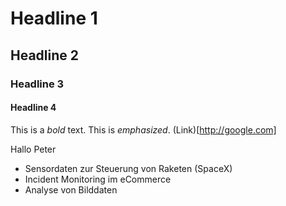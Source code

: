 # Headline 1
## Headline 2
### Headline 3
#### Headline 4

This is a *bold* text. This is _emphasized_. (Link)[http://google.com]

Hallo Peter

* Sensordaten zur Steuerung von Raketen (SpaceX) 
* Incident Monitoring im eCommerce
* Analyse von Bilddaten 
